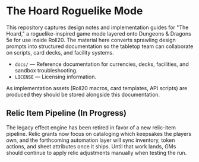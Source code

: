 # The Hoard Roguelike Mode

This repository captures design notes and implementation guides for "The Hoard," a roguelike-inspired game mode layered onto Dungeons & Dragons 5e for use inside Roll20. The material here converts sprawling design prompts into structured documentation so the tabletop team can collaborate on scripts, card decks, and facility systems.

* `docs/` — Reference documentation for currencies, decks, facilities, and sandbox troubleshooting.
* `LICENSE` — Licensing information.

As implementation assets (Roll20 macros, card templates, API scripts) are produced they should be stored alongside this documentation.

## Relic Item Pipeline (In Progress)

The legacy effect engine has been retired in favor of a new relic-item pipeline. Relic grants now focus on cataloging which keepsakes the players own, and the forthcoming automation layer will sync inventory, token actions, and sheet attributes once it ships. Until that work lands, GMs should continue to apply relic adjustments manually when testing the run.
